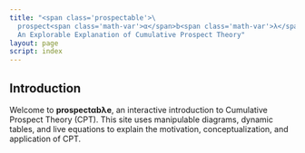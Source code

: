 ```yaml
---
title: "<span class='prospectable'>\
  prospect<span class='math-var'>α</span>b<span class='math-var'>λ</span>e</span>: \
  An Explorable Explanation of Cumulative Prospect Theory"
layout: page
script: index
---
```


## Introduction

Welcome to **prospect<span class='math-var'>α</span>b<span class='math-var'>λ</span>e**, an
interactive introduction to Cumulative Prospect Theory (CPT). This site uses manipulable diagrams,
dynamic tables, and live equations to explain the motivation, conceptualization, and application of
CPT.

<cpt-example-interactive>
  <decision-choice interactive probability="0.6666" win="20" loss="0" sure="10" alpha="0.9" lambda="2" gamma="0.75"></decision-choice>
  <cpt-probability interactive line="first" point="first" probability="0.75" gamma="0.75"></cpt-probability>
  <cpt-value interactive line="first" point="all" value="5" alpha="0.9" lambda="2"></cpt-value>
  <cpt-space></cpt-space>
  <decision-space></decision-space>
</cpt-example-interactive>

<cpt-equation-vw2u></cpt-equation-vw2u>

<cpt-equation-vw2u numeric interactive outcomes="2" value="5 0" weight="0.9 0.1"></cpt-equation-vw2u>

<cpt-equation-xal2v></cpt-equation-xal2v>

<cpt-equation-xal2v numeric interactive value="5" alpha="0.9" lambda="2"></cpt-equation-xal2v>

<cpt-equation-pg2w></cpt-equation-pg2w>

<cpt-equation-pg2w numeric interactive probability="0.75" gamma="0.75"></cpt-equation-pg2w>
